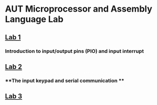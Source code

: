 # AUT Microprocessor and Assembly Language Lab
## [Lab 1](https://github.com/arminjalali/microprocessor-2022/tree/main/Lab/Lab%201)
### **Introduction to input/output pins (PIO) and input interrupt**
## [Lab 2](https://github.com/arminjalali/microprocessor-2022/tree/main/Lab/Lab%202)
### **The input keypad and serial communication **
## [Lab 3](https://github.com/arminjalali/microprocessor-2022/tree/main/Lab/Lab%203)
